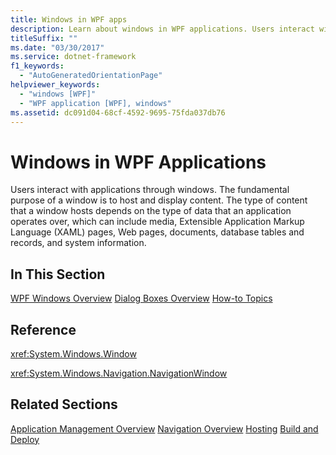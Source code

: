 ```yaml
---
title: Windows in WPF apps
description: Learn about windows in WPF applications. Users interact with applications through windows. The fundamental purpose of a window is to host and display content.
titleSuffix: ""
ms.date: "03/30/2017"
ms.service: dotnet-framework
f1_keywords: 
  - "AutoGeneratedOrientationPage"
helpviewer_keywords: 
  - "windows [WPF]"
  - "WPF application [WPF], windows"
ms.assetid: dc091d04-68cf-4592-9695-75fda037db76
---
```

# Windows in WPF Applications

Users interact with applications through windows. The fundamental purpose of a window is to host and display content. The type of content that a window hosts depends on the type of data that an application operates over, which can include media, Extensible Application Markup Language (XAML) pages, Web pages, documents, database tables and records, and system information.

## In This Section

[WPF Windows Overview](../windows/index.md)
[Dialog Boxes Overview](../windows/dialog-boxes-overview.md)
[How-to Topics](window-management-how-to-topics.md)

## Reference

<xref:System.Windows.Window>

<xref:System.Windows.Navigation.NavigationWindow>

## Related Sections

[Application Management Overview](application-management-overview.md)
  [Navigation Overview](navigation-overview.md)
  [Hosting](hosting-wpf-applications.md)
  [Build and Deploy](building-and-deploying-wpf-applications.md)
